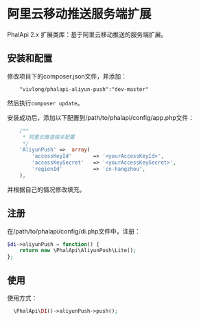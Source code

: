 # 阿里云移动推送服务端扩展
PhalApi 2.x 扩展类库：基于阿里云移动推送的服务端扩展。

## 安装和配置
修改项目下的composer.json文件，并添加：  
```
    "vivlong/phalapi-aliyun-push":"dev-master"
```
然后执行```composer update```。  

安装成功后，添加以下配置到/path/to/phalapi/config/app.php文件：  
```php
    /**
     * 阿里云推送相关配置
     */
    'AliyunPush' =>  array(
        'accessKeyId'       => '<yourAccessKeyId>',
        'accessKeySecret'   => '<yourAccessKeySecret>',
        'regionId'          => 'cn-hangzhou',
    ),
```
并根据自己的情况修改填充。  

## 注册
在/path/to/phalapi/config/di.php文件中，注册：  
```php
$di->aliyunPush = function() {
    return new \PhalApi\AliyunPush\Lite();
};
```

## 使用
使用方式：
```php
  \PhalApi\DI()->aliyunPush->push();
```  

